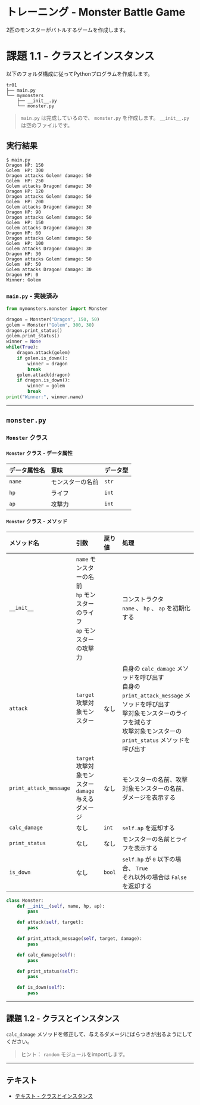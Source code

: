 # トレーニング - Monster Battle Game

2匹のモンスターがバトルするゲームを作成します。

# 課題 1.1 - クラスとインスタンス

以下のフォルダ構成に従ってPythonプログラムを作成します。

``` 
tr01
├── main.py
└── mymonsters
    ├── __init__.py
    └── monster.py
```

> `main.py` は完成しているので、 `monster.py` を作成します。 `__init__.py` は空のファイルです。

## 実行結果

``` 
$ main.py
Dragon HP: 150
Golem  HP: 300
Dragon attacks Golem! damage: 50
Golem  HP: 250
Golem attacks Dragon! damage: 30
Dragon HP: 120
Dragon attacks Golem! damage: 50
Golem  HP: 200
Golem attacks Dragon! damage: 30
Dragon HP: 90
Dragon attacks Golem! damage: 50
Golem  HP: 150
Golem attacks Dragon! damage: 30
Dragon HP: 60
Dragon attacks Golem! damage: 50
Golem  HP: 100
Golem attacks Dragon! damage: 30
Dragon HP: 30
Dragon attacks Golem! damage: 50
Golem  HP: 50
Golem attacks Dragon! damage: 30
Dragon HP: 0
Winner: Golem
```

### `main.py` - 実装済み

``` py
from mymonsters.monster import Monster

dragon = Monster("Dragon", 150, 50)
golem = Monster("Golem", 300, 30)
dragon.print_status()
golem.print_status()
winner = None
while(True):
    dragon.attack(golem)
    if golem.is_down():
        winner = dragon
        break
    golem.attack(dragon)
    if dragon.is_down():
        winner = golem
        break
print("Winner:", winner.name)
```

---

## `monster.py`

### `Monster` クラス

#### `Monster` クラス - データ属性

|データ属性名|意味|データ型|
|:--|:--|:--|
| `name` |モンスターの名前 | `str` |
| `hp` | ライフ<br> | `int` |
| `ap` | 攻撃力 | `int` |

#### `Monster` クラス - メソッド

|メソッド名|引数|戻り値|処理|
|:--|:--|:--|:--|
| `__init__` | `name` モンスターの名前<br> `hp` モンスターのライフ<br> `ap` モンスターの攻撃力|<br>|コンストラクタ<br> `name` 、 `hp` 、 `ap` を初期化する|
| `attack` | `target` 攻撃対象モンスター|なし|自身の `calc_damage` メソッドを呼び出す<br>自身の `print_attack_message` メソッドを呼び出す<br>撃対象モンスターのライフを減らす<br>攻撃対象モンスターの `print_status` メソッドを呼び出す|
| `print_attack_message` | `target` 攻撃対象モンスター<br> `damage` 与えるダメージ|なし|モンスターの名前、攻撃対象モンスターの名前、ダメージを表示する|
| `calc_damage` |なし| `int` | `self.ap` を返却する|
| `print_status` |なし|なし|モンスターの名前とライフを表示する|
| `is_down` |なし| `bool` | `self.hp` が `0` 以下の場合、 `True` <br>それ以外の場合は `False` を返却する|

``` py
class Monster:
    def __init__(self, name, hp, ap):
        pass

    def attack(self, target):
        pass

    def print_attack_message(self, target, damage):
        pass

    def calc_damage(self):
        pass

    def print_status(self):
        pass

    def is_down(self):
        pass
```

---

## 課題 1.2 - クラスとインスタンス

`calc_damage` メソッドを修正して、与えるダメージにばらつきが出るようにしてください。

> ヒント： `random` モジュールをimportします。

---

## テキスト

* [テキスト - クラスとインスタンス](../text/01_class.md)
